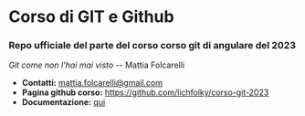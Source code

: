 # Corso di GIT e Github

### Repo ufficiale del parte del corso corso git di angulare del 2023    

*Git come non l'hai mai visto* -- Mattia Folcarelli

* **Contatti:** mattia.folcarelli@gmail.com  
* **Pagina github corso:** https://github.com/lichfolky/corso-git-2023  
* **Documentazione:** [qui](www.google.com)

